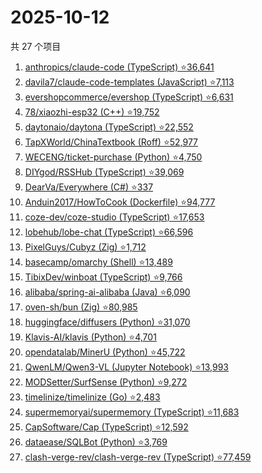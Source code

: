 # 2025-10-12

共 27 个项目

<!-- BEGIN GITHUB -->
<!-- 最后更新时间 2025-10-12 19:04:32 +0800 -->
1. [anthropics/claude-code (TypeScript) ⭐36,641](https://github.com/anthropics/claude-code)
1. [davila7/claude-code-templates (JavaScript) ⭐7,113](https://github.com/davila7/claude-code-templates)
1. [evershopcommerce/evershop (TypeScript) ⭐6,631](https://github.com/evershopcommerce/evershop)
1. [78/xiaozhi-esp32 (C++) ⭐19,752](https://github.com/78/xiaozhi-esp32)
1. [daytonaio/daytona (TypeScript) ⭐22,552](https://github.com/daytonaio/daytona)
1. [TapXWorld/ChinaTextbook (Roff) ⭐52,977](https://github.com/TapXWorld/ChinaTextbook)
1. [WECENG/ticket-purchase (Python) ⭐4,750](https://github.com/WECENG/ticket-purchase)
1. [DIYgod/RSSHub (TypeScript) ⭐39,069](https://github.com/DIYgod/RSSHub)
1. [DearVa/Everywhere (C#) ⭐337](https://github.com/DearVa/Everywhere)
1. [Anduin2017/HowToCook (Dockerfile) ⭐94,777](https://github.com/Anduin2017/HowToCook)
1. [coze-dev/coze-studio (TypeScript) ⭐17,653](https://github.com/coze-dev/coze-studio)
1. [lobehub/lobe-chat (TypeScript) ⭐66,596](https://github.com/lobehub/lobe-chat)
1. [PixelGuys/Cubyz (Zig) ⭐1,712](https://github.com/PixelGuys/Cubyz)
1. [basecamp/omarchy (Shell) ⭐13,489](https://github.com/basecamp/omarchy)
1. [TibixDev/winboat (TypeScript) ⭐9,766](https://github.com/TibixDev/winboat)
1. [alibaba/spring-ai-alibaba (Java) ⭐6,090](https://github.com/alibaba/spring-ai-alibaba)
1. [oven-sh/bun (Zig) ⭐80,985](https://github.com/oven-sh/bun)
1. [huggingface/diffusers (Python) ⭐31,070](https://github.com/huggingface/diffusers)
1. [Klavis-AI/klavis (Python) ⭐4,701](https://github.com/Klavis-AI/klavis)
1. [opendatalab/MinerU (Python) ⭐45,722](https://github.com/opendatalab/MinerU)
1. [QwenLM/Qwen3-VL (Jupyter Notebook) ⭐13,993](https://github.com/QwenLM/Qwen3-VL)
1. [MODSetter/SurfSense (Python) ⭐9,272](https://github.com/MODSetter/SurfSense)
1. [timelinize/timelinize (Go) ⭐2,483](https://github.com/timelinize/timelinize)
1. [supermemoryai/supermemory (TypeScript) ⭐11,683](https://github.com/supermemoryai/supermemory)
1. [CapSoftware/Cap (TypeScript) ⭐12,592](https://github.com/CapSoftware/Cap)
1. [dataease/SQLBot (Python) ⭐3,769](https://github.com/dataease/SQLBot)
1. [clash-verge-rev/clash-verge-rev (TypeScript) ⭐77,459](https://github.com/clash-verge-rev/clash-verge-rev)
<!-- END GITHUB -->
